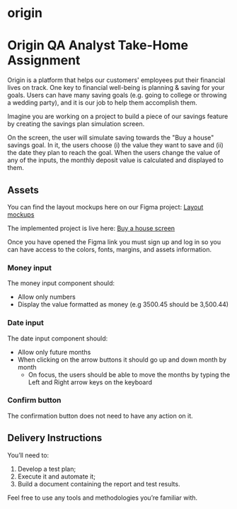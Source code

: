 # origin
# Origin QA Analyst Take-Home Assignment

Origin is a platform that helps our customers' employees put their financial lives on track.
One key to financial well-being is planning & saving for your goals. Users can have many saving goals (e.g. going to college or throwing a wedding party), and it is our job to help them accomplish them.

Imagine you are working on a project to build a piece of our savings feature by creating the savings plan simulation screen.

On the screen, the user will simulate saving towards the "Buy a house" savings goal. In it, the users choose (i) the value they want to save and (ii) the date they plan to reach the goal.
When the users change the value of any of the inputs, the monthly deposit value is calculated and displayed to them.

## Assets

You can find the layout mockups here on our Figma project: [Layout mockups](https://www.figma.com/file/Axdg0WSJURcxp8Arq3gg9x/Take-Home-Assignment-v2?node-id=1%3A512)

The implemented project is live here: [Buy a house screen](http://qa-assignment.useorigin.com.s3-website-us-east-1.amazonaws.com/)

Once you have opened the Figma link you must sign up and log in so you can have access to the colors, fonts, margins, and assets information.

### Money input

The money input component should:

- Allow only numbers
- Display the value formatted as money (e.g 3500.45 should be 3,500.44)

### Date input

The date input component should:

- Allow only future months
- When clicking on the arrow buttons it should go up and down month by month
    - On focus, the users should be able to move the months by typing the Left and Right arrow keys on the keyboard

### Confirm button

The confirmation button does not need to have any action on it.

## Delivery Instructions

You’ll need to:

1. Develop a test plan;
2. Execute it and automate it;
3. Build a document containing the report and test results.

Feel free to use any tools and methodologies you’re familiar with.